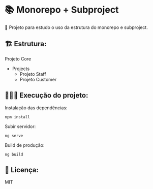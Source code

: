 # 📚 Monorepo + Subproject

📕 Projeto para estudo o uso da estrutura do monorepo e subproject.

## 🏗 Estrutura:

Projeto Core
* Projects
  * Projeto Staff
  * Projeto Customer


## 👨🏽‍💻 Execução do projeto:
Instalação das dependências:
```
npm install
```
Subir servidor:
```
ng serve
```
Build de produção:
```
ng build
```

## 🔖 Licença:

MIT
